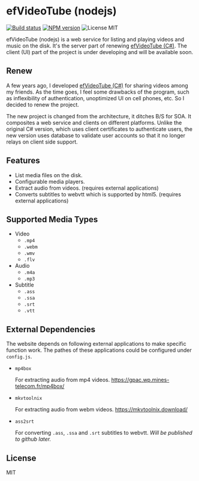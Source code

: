 # efVideoTube (nodejs)

[![Build status][travis-image]][travis-url]
[![NPM version][npm-image]][npm-url]
![License MIT](https://img.shields.io/badge/license-MIT-blue.svg)

efVideoTube (nodejs) is a web service for listing and playing videos and music on the disk.
It's the server part of renewing [efVideoTube (C#)](https://github.com/ef-tools/efVideoTube-cs).
The client (UI) part of the project is under developing and will be available soon.


## Renew

A few years ago, I developed [efVideoTube (C#)](https://github.com/ef-tools/efVideoTube-cs) for sharing videos among my friends.
As the time goes, I feel some drawbacks of the program, such as inflexibility of authentication, unoptimized UI on cell phones, etc.
So I decided to renew the project.

The new project is changed from the architecture, it ditches B/S for SOA.
It composites a web service and clients on different platforms.
Unlike the original C# version, which uses client certificates to authenticate users, the new version uses database to validate user accounts so that it no longer relays on client side support.


## Features

- List media files on the disk.
- Configurable media players.
- Extract audio from videos. (requires external applications)
- Converts subtitles to webvtt which is supported by html5. (requires external applications)


## Supported Media Types

- Video
  - `.mp4`
  - `.webm`
  - `.wmv`
  - `.flv`
- Audio
  - `.m4a`
  - `.mp3`
- Subtitle
  - `.ass`
  - `.ssa`
  - `.srt`
  - `.vtt`


## External Dependencies

The website depends on following external applications to make specific function work.
The pathes of these applications could be configured under `config.js`.

- `mp4box`

    For extracting audio from mp4 videos.
    https://gpac.wp.mines-telecom.fr/mp4box/

- `mkvtoolnix`

    For extracting audio from webm videos.
    https://mkvtoolnix.download/

- `ass2srt`

    For converting `.ass`, `.ssa` and `.srt` subtitles to webvtt.
    *Will be published to github later.*


## License

MIT


[travis-image]: https://img.shields.io/travis/ef-tools/efVideoTube-js.svg?style=flat-square
[travis-url]: https://travis-ci.org/ef-tools/efVideoTube-node
[npm-image]: https://img.shields.io/npm/v/ef-video-tube.svg?style=flat-square
[npm-url]: https://npmjs.org/package/ef-video-tube